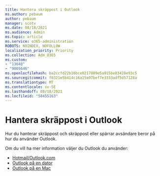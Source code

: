 ```yaml
---
title: Hantera skräppost i Outlook
ms.author: pebaum
author: pebaum
manager: scotv
ms.date: 08/18/2021
ms.audience: Admin
ms.topic: article
ms.service: o365-administration
ROBOTS: NOINDEX, NOFOLLOW
localization_priority: Priority
ms.collection: Adm_O365
ms.custom:
- "13648"
- "9005646"
ms.openlocfilehash: ba2ccfd22b16bce0217809e5a915be03428e93c5
ms.sourcegitcommit: f0321e5b414c16a15a97bef7e3333adf5d57128a
ms.translationtype: MT
ms.contentlocale: sv-SE
ms.lasthandoff: 08/18/2021
ms.locfileid: "58455163"
---
```

# <a name="how-to-manage-junk-and-spam-email-in-outlook"></a>Hantera skräppost i Outlook

Hur du hanterar skräppost och skräppost eller spärrar avsändare beror på hur du använder Outlook.

Om du vill ha mer information väljer du Outlook du använder:

- [Hotmail/Outlook.com](https://support.microsoft.com/%7Blang-locale%7D/home/expcontact?linkquery=Spam%2C%20junk%20%26%20phishing%20in%20Outlook.com)
- [Outlook på en dator](https://support.microsoft.com/en-US/home/expcontact?linkquery=Spam%2C%20junk%20%26%20phishing%20in%20Outlook%20desktop)
- [Outlook på en Mac](https://support.microsoft.com/%7Blang-locale%7D/home/expcontact?linkquery=Block%20or%20unblock%20a%20sender%20-%20Outlook%20for%20Mac)

